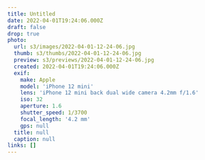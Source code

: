 ```yaml
---
title: Untitled
date: 2022-04-01T19:24:06.000Z
draft: false
drop: true
photo:
  url: s3/images/2022-04-01-12-24-06.jpg
  thumb: s3/thumbs/2022-04-01-12-24-06.jpg
  preview: s3/previews/2022-04-01-12-24-06.jpg
  created: 2022-04-01T19:24:06.000Z
  exif:
    make: Apple
    model: 'iPhone 12 mini'
    lens: 'iPhone 12 mini back dual wide camera 4.2mm f/1.6'
    iso: 32
    aperture: 1.6
    shutter_speed: 1/3700
    focal_length: '4.2 mm'
    gps: null
  title: null
  caption: null
links: []
---
```


